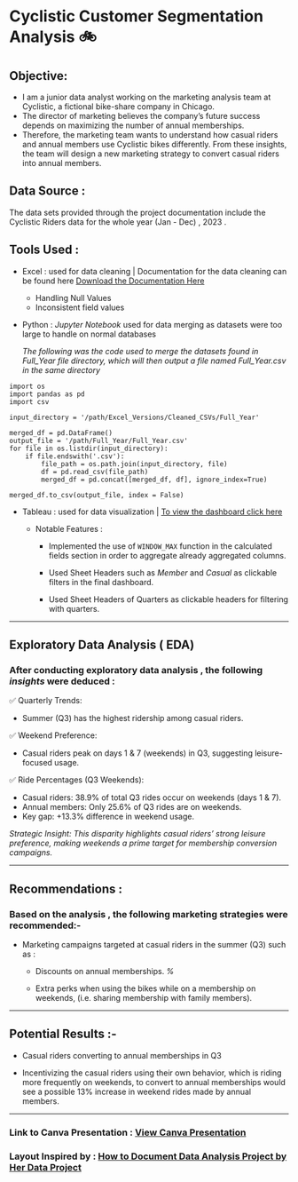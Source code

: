 # Cyclistic Customer Segmentation Analysis 🚲

## Objective:
- I am a junior data analyst working on the marketing analysis team at Cyclistic, a fictional bike-share
company in Chicago.
- The director of marketing believes the company’s future success
depends on maximizing the number of annual memberships.
- Therefore, the marketing team wants to
understand how casual riders and annual members use Cyclistic bikes differently. From these
insights, the team will design a new marketing strategy to convert casual riders into annual
members.
## Data Source :
The data sets provided through the project documentation include the Cyclistic Riders data  for the whole year (Jan - Dec) , 2023 .
## Tools  Used :
- Excel : used for data cleaning | Documentation for the data cleaning can be found here [Download the Documentation Here](https://docs.google.com/spreadsheets/d/1P44InQQkjKurzNW1CTrT7-MQ40wFVVPHCoCgiP5EOz8/edit?usp=sharing)
    - Handling Null Values
    - Inconsistent field values
- Python : _Jupyter Notebook_ used for data merging as datasets were too large to handle on normal databases

   _The following was the code  used to merge the datasets found in Full_Year file directory, which will then output a file named Full_Year.csv in the same directory_
```
import os
import pandas as pd
import csv

input_directory = '/path/Excel_Versions/Cleaned_CSVs/Full_Year'

merged_df = pd.DataFrame()
output_file = '/path/Full_Year/Full_Year.csv'
for file in os.listdir(input_directory):
    if file.endswith('.csv'):
        file_path = os.path.join(input_directory, file)
        df = pd.read_csv(file_path)
        merged_df = pd.concat([merged_df, df], ignore_index=True)

merged_df.to_csv(output_file, index = False)
```
- Tableau : used for data visualization | [To view the dashboard click here](https://public.tableau.com/views/CasualVsMemberBikeUsage/Casual_Vs_Member_Dashboard?:language=en-US&publish=yes&:sid=&:redirect=auth&:display_count=n&:origin=viz_share_link)

  - Notable Features :
      - Implemented the use of ``` WINDOW_MAX ``` function in the calculated fields section in order to aggregate already aggregated columns.
    
      - 
           Used Sheet Headers such as _Member_ and _Casual_ as clickable filters in the final dashboard.
      - Used  Sheet  Headers of Quarters as clickable headers for filtering with quarters.
---
## Exploratory Data Analysis ( EDA) 
### After conducting exploratory data analysis , the following _insights_ were deduced :
  ✅ Quarterly Trends: 
 - Summer (Q3) has the highest ridership among casual riders. 

  ✅ Weekend Preference: 
 - Casual riders peak on days 1 & 7 (weekends) in Q3, suggesting leisure-focused usage.

  ✅ Ride Percentages (Q3 Weekends):

- Casual riders: 38.9% of total Q3 rides occur on weekends (days 1 & 7).
- Annual members: Only 25.6% of Q3 rides are on weekends.
- Key gap: +13.3% difference in weekend usage.

 _Strategic Insight: This disparity highlights casual riders’ strong leisure preference, making weekends a prime target for membership conversion campaigns._


---
## Recommendations :
### Based on the analysis , the following  marketing strategies were recommended:-
- Marketing campaigns targeted at casual riders in the summer (Q3) such as :
    - Discounts on annual memberships. _%_

    - Extra perks when using the bikes while on a membership on weekends, (i.e. sharing membership with family members).
---
 ## Potential Results :-
  - Casual riders converting to annual memberships in Q3

  - Incentivizing the casual riders using their own behavior, which is riding more frequently on weekends, to convert to annual memberships would see a possible 13% increase in weekend rides made by annual members.

---
### Link to Canva Presentation : [View Canva Presentation](https://www.canva.com/design/DAGj-utIxW4/U42SXYctFp48TjZfveaIrw/edit?utm_content=DAGj-utIxW4&utm_campaign=designshare&utm_medium=link2&utm_source=sharebutton)
### Layout Inspired by :  [How to Document Data Analysis Project by Her Data Project](https://youtu.be/0N9xekdKCwk?feature=shared)

